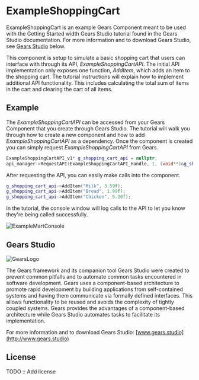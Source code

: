 ExampleShoppingCart
=============
ExampleShoppingCart is an example Gears Component meant to be used with the Getting Started width Gears Studio tutorial found in the Gears Studio documentation. For more information and to download Gears Studio, see [Gears Studio](#gears-studio) below.  
  
This component is setup to simulate a basic shopping cart that users can interface with through its API, *ExampleShoppingCartAPI*. The initial API implementation only exposes one function, *AddItem*, which adds an item to the shopping cart. The tutorial instructions will explain how to implement additional API functionality. This includes calculating the total sum of items in the cart and clearing the cart of all items.  
  
Example
--------
The *ExampleShoppingCartAPI* can be accessed from your Gears Component that you create through Gears Studio. The tutorial will walk you through how to create a new component and how to add *ExampleShoppingCartAPI* as a dependency. Once the component is created you can simply request *ExampleShoppingCartAPI* from Gears.  
  
```cpp
ExampleShoppingCartAPI_v1* g_shopping_cart_api = nullptr;
api_manager->RequestAPI(ExampleShoppingCartAPI_Handle, 1, (void**)&g_shopping_cart_api);
```
  
After requesting the API, you can easily make calls into the component.  
```cpp
g_shopping_cart_api->AddItem("Milk", 3.59f);
g_shopping_cart_api->AddItem("Bread", 1.99f);
g_shopping_cart_api->AddItem("Chicken", 5.20f);
```
  
In the tutorial, the console window will log calls to the API to let you know they're being called successfully.
  
![ExampleMartConsole](/uploads/80626d10d4470da3f2b9242a532fe6b8/ExampleMartConsole.png)
  
Gears Studio
--------
![GearsLogo](/uploads/0df62fb11daf6ee6673c5aaa5a1e8e5f/GearsStudioInstaller.bmp)

The Gears framework and its companion tool Gears Studio were created to prevent common pitfalls and to automate common tasks encountered in software development. Gears uses a component-based architecture to promote rapid development by building applications from self-contained systems and having them communicate via formally defined interfaces. This allows functionality to be reused and avoids the complexity of tightly coupled systems. Gears provides the advantages of a component-based architecture while Gears Studio automates tasks to facilitate its implementation.  
  
For more information and to download Gears Studio: [www.gears.studio](http://www.gears.studio)
  
License
--------
TODO :: Add license
